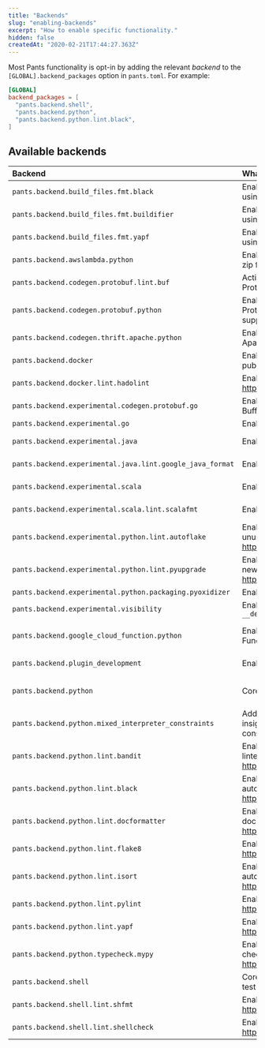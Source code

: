 ```yaml
---
title: "Backends"
slug: "enabling-backends"
excerpt: "How to enable specific functionality."
hidden: false
createdAt: "2020-02-21T17:44:27.363Z"
---
```

Most Pants functionality is opt-in by adding the relevant _backend_ to the `[GLOBAL].backend_packages` option in `pants.toml`. For example:

```toml pants.toml
[GLOBAL]
backend_packages = [
  "pants.backend.shell",
  "pants.backend.python",
  "pants.backend.python.lint.black",
]
```

Available backends
------------------

| Backend                                                   | What it does                                                                                       | Docs                                                              |
|:----------------------------------------------------------|:---------------------------------------------------------------------------------------------------|:------------------------------------------------------------------|
| `pants.backend.build_files.fmt.black`                     | Enables autoformatting `BUILD` files using `black`.                                                |                                                                   |
| `pants.backend.build_files.fmt.buildifier`                | Enables autoformatting `BUILD` files using `buildifier`.                                           |                                                                   |
| `pants.backend.build_files.fmt.yapf`                      | Enables autoformatting `BUILD` files using `yapf`.                                                 |                                                                   |
| `pants.backend.awslambda.python`                          | Enables generating an AWS Lambda zip file from Python code.                                        | [AWS Lambda](doc:awslambda-python)                                |
| `pants.backend.codegen.protobuf.lint.buf`                 | Activate the Buf formatter and linter for Protocol Buffers.                                        | [Protobuf](doc:protobuf-python)                                   |
| `pants.backend.codegen.protobuf.python`                   | Enables generating Python from Protocol Buffers. Includes gRPC support.                            | [Protobuf and gRPC](doc:protobuf-python)                          |
| `pants.backend.codegen.thrift.apache.python`              | Enables generating Python from Apache Thrift.                                                      | [Thrift](doc:thrift-python)                                       |
| `pants.backend.docker`                                    | Enables building, running, and publishing Docker images.                                           | [Docker overview](doc:docker)                                     |
| `pants.backend.docker.lint.hadolint`                      | Enables Hadolint, a Docker linter: <https://github.com/hadolint/hadolint>                          | [Docker overview](doc:docker)                                     |
| `pants.backend.experimental.codegen.protobuf.go`          | Enables generating Go from Protocol Buffers.                                                       |                                                                   |
| `pants.backend.experimental.go`                           | Enables Go support.                                                                                | [Go overview](doc:go)                                             |
| `pants.backend.experimental.java`                         | Enables core Java support.                                                                         | [Java & Scala overview](doc:jvm-overview)                         |
| `pants.backend.experimental.java.lint.google_java_format` | Enables Google Java Format.                                                                        | [Java & Scala overview](doc:jvm-overview)                         |
| `pants.backend.experimental.scala`                        | Enables core Scala support.                                                                        | [Java & Scala overview](doc:jvm-overview)                         |
| `pants.backend.experimental.scala.lint.scalafmt`          | Enables the Scalafmt formatter.                                                                    | [Java & Scala overview](doc:jvm-overview)                         |
| `pants.backend.experimental.python.lint.autoflake`        | Enables Autoflake, which removes unused Python imports: <https://pypi.org/project/autoflake/>      | [Linters and formatters](doc:python-linters-and-formatters)       |
| `pants.backend.experimental.python.lint.pyupgrade`        | Enables Pyupgrade, which upgrades to new Python syntax: <https://pypi.org/project/pyupgrade/>      | [Linters and formatters](doc:python-linters-and-formatters)       |
| `pants.backend.experimental.python.packaging.pyoxidizer`  | Enables `pyoxidizer_binary` target.                                                                | [PyOxidizer](doc:pyoxidizer)                                      |
| `pants.backend.experimental.visibility`                   | Enables `__dependencies_rules__` and `__dependents_rules__`                                        | [Visibility](doc:targets#visibility)                              |
| `pants.backend.google_cloud_function.python`              | Enables generating a Google Cloud Function from Python code.                                       | [Google Cloud Function](doc:google-cloud-function-python)         |
| `pants.backend.plugin_development`                        | Enables `pants_requirements` target.                                                               | [Plugins overview](doc:plugins-overview)                          |
| `pants.backend.python`                                    | Core Python support.                                                                               | [Enabling Python support](doc:python-backend)                     |
| `pants.backend.python.mixed_interpreter_constraints`      | Adds the `py-constraints` goal for insights on Python interpreter constraints.                     | [Interpreter compatibility](doc:python-interpreter-compatibility) |
| `pants.backend.python.lint.bandit`                        | Enables Bandit, the Python security linter: <https://bandit.readthedocs.io/en/latest/>.            | [Linters and formatters](doc:python-linters-and-formatters)       |
| `pants.backend.python.lint.black`                         | Enables Black, the Python autoformatter: <https://black.readthedocs.io/en/stable/>.                | [Linters and formatters](doc:python-linters-and-formatters)       |
| `pants.backend.python.lint.docformatter`                  | Enables Docformatter, the Python docstring autoformatter: <https://github.com/myint/docformatter>. | [Linters and formatters](doc:python-linters-and-formatters)       |
| `pants.backend.python.lint.flake8`                        | Enables Flake8, the Python linter: <https://flake8.pycqa.org/en/latest/>.                          | [Linters and formatters](doc:python-linters-and-formatters)       |
| `pants.backend.python.lint.isort`                         | Enables isort, the Python import autoformatter: <https://timothycrosley.github.io/isort/>.         | [Linters and formatters](doc:python-linters-and-formatters)       |
| `pants.backend.python.lint.pylint`                        | Enables Pylint, the Python linter: <https://www.pylint.org>                                        | [Linters and formatters](doc:python-linters-and-formatters)       |
| `pants.backend.python.lint.yapf`                          | Enables Yapf, the Python formatter: <https://pypi.org/project/yapf/>                               | [Linters and formatters](doc:python-linters-and-formatters)       |
| `pants.backend.python.typecheck.mypy`                     | Enables MyPy, the Python type checker: <https://mypy.readthedocs.io/en/stable/>.                   | [typecheck](doc:python-typecheck-goal)                            |
| `pants.backend.shell`                                     | Core Shell support, including shUnit2 test runner.                                                 | [Shell overview](doc:shell)                                       |
| `pants.backend.shell.lint.shfmt`                          | Enables shfmt, a Shell autoformatter: <https://github.com/mvdan/sh>.                               | [Shell overview](doc:shell)                                       |
| `pants.backend.shell.lint.shellcheck`                     | Enables Shellcheck, a Shell linter: <https://www.shellcheck.net/>.                                 | [Shell overview](doc:shell)                                       |
